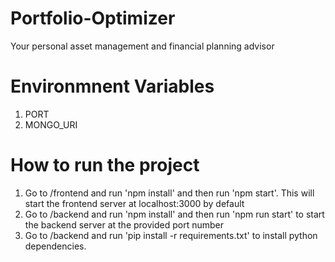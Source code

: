 # Portfolio-Optimizer
Your personal asset management and financial planning advisor 

# Environmnent Variables
1. PORT
2. MONGO_URI

# How to run the project
1. Go to /frontend and run 'npm install' and then run 'npm start'. This will start the frontend server at localhost:3000 by default
2. Go to /backend and run 'npm install' and then run 'npm run start' to start the backend server at the provided port number
3. Go to /backend and run 'pip install -r requirements.txt' to install python dependencies.
